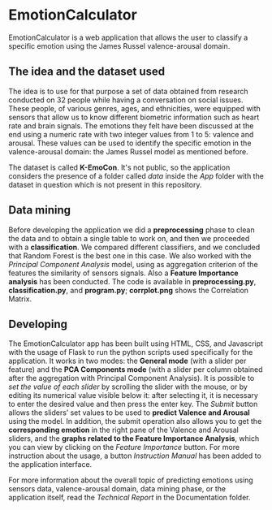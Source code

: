 # EmotionCalculator
EmotionCalculator is a web application that allows the user to classify a specific emotion using the James Russel valence-arousal domain.

## The idea and the dataset used
The idea is to use for that purpose a set of data obtained from research conducted on 32 people while having a conversation on social issues. These people, of various genres, ages, and ethnicities, were equipped with sensors that allow us to know different biometric information such as heart rate and brain signals. The emotions they felt have been discussed at the end using a numeric rate with two integer values from 1 to 5: valence and arousal. These values can be used to identify the specific emotion in the valence-arousal domain: the James Russel model as mentioned before.

The dataset is called **K-EmoCon**. It's not public, so the application considers the presence of a folder called *data* inside the *App* folder with the dataset in question which is not present in this repository.

## Data mining
Before developing the application we did a **preprocessing** phase to clean the data and to obtain a single table to work on, and then we proceeded with a **classification**. We compared different classifiers, and we concluded that Random Forest is the best one in this case. We also worked with the *Principal Component Analysis* model, using as aggregation criterion of the features the similarity of sensors signals. Also a **Feature Importance analysis** has been conducted.
The code is available in **preprocessing.py**, **classification.py**, and **program.py**; **corrplot.png** shows the Correlation Matrix.

## Developing
The EmotionCalculator app has been built using HTML, CSS, and Javascript with the usage of Flask to run the python scripts used specifically for the application.
It works in two modes: the **General mode** (with a slider per feature) and the **PCA Components mode** (with a slider per column obtained after the aggregation with Principal Component Analysis). It is possible to *set the value of each slider* by scrolling the slider with the mouse, or by editing its numerical value visible below it: after selecting it, it is necessary to enter the desired value and then press the enter key. The *Submit* button allows the sliders’ set values to be used to **predict Valence and Arousal** using the model. In addition, the submit operation also allows you to get the **corresponding emotion** in the right pane of the Valence and Arousal sliders, and the **graphs related to the Feature Importance Analysis**, which you can view by clicking on the *Feature Importance* button. For more instruction about the usage, a button *Instruction Manual* has been added to the application interface.

For more information about the overall topic of predicting emotions using sensors data, valence-arousal domain, data mining phase, or the application itself, read the *Technical Report* in the Documentation folder.
